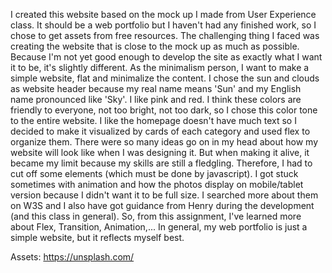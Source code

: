 I created this website based on the mock up I made from User Experience class. It should be a web portfolio but I haven't had any finished work, so I chose to get assets from free resources. The challenging thing I faced was creating the website that is close to the mock up as much as possible. Because I'm not yet good enough to develop the site as exactly what I want it to be, it's slightly different. As the minimalism person, I want to make a simple website, flat and minimalize the content. I chose the sun and clouds as website header because my real name means 'Sun' and my English name pronounced like 'Sky'. I like pink and red. I think these colors are friendly to everyone, not too bright, not too dark, so I chose this color tone to the entire website. I like the homepage doesn't have much text so I decided to make it visualized by cards of each category and used flex to organize them. There were so many ideas go on in my head about how my website will look like when I was designing it. But when making it alive, it became my limit because my skills are still a fledgling. Therefore, I had to cut off some elements (which must be done by javascript). I got stuck sometimes with animation and how the photos display on mobile/tablet version because I didn't want it to be full size. I searched more about them on W3S and I also have got guidance from Henry during the development (and this class in general). So, from this assignment, I've learned more about Flex, Transition, Animation,... In general, my web portfolio is just a simple website, but it reflects myself best. 

Assets: https://unsplash.com/